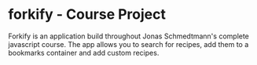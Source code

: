 # forkify - Course Project

Forkify is an application build throughout Jonas Schmedtmann's complete javascript course. The app allows you to search for recipes, add them to a bookmarks container and add custom recipes.
